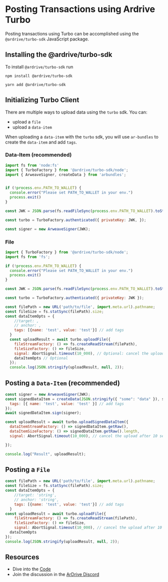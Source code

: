 # Posting Transactions using Ardrive Turbo

Posting transactions using Turbo can be accomplished using the `@ardrive/turbo-sdk` JavaScript package.

## Installing the @ardrive/turbo-sdk

To install `@ardrive/turbo-sdk` run

<CodeGroup>
  <CodeGroupItem title="NPM">

```console:no-line-numbers
npm install @ardrive/turbo-sdk
```

  </CodeGroupItem>
  <CodeGroupItem title="YARN">

```console:no-line-numbers
yarn add @ardrive/turbo-sdk
```

  </CodeGroupItem>
</CodeGroup>

## Initializing Turbo Client

There are multiple ways to upload data using the `turbo` sdk. You can:

- upload a `file`
- upload a `data-item`

When uploading a `data-item` with the `turbo` sdk, you will use `ar-bundles` to create the `data-item` and add `tags`. 

### Data-Item (recommended)

```js
import fs from 'node:fs'
import { TurboFactory } from '@ardrive/turbo-sdk/node';
import { ArweaveSigner, createData } from 'arbundles';


if (!process.env.PATH_TO_WALLET) {
  console.error("Please set PATH_TO_WALLET in your env.")
  process.exit()
}

const JWK = JSON.parse(fs.readFileSync(process.env.PATH_TO_WALLET).toString());

const turbo = TurboFactory.authenticated({ privateKey: JWK, });

const signer = new ArweaveSigner(JWK);
```

### File
```js
import { TurboFactory } from '@ardrive/turbo-sdk/node';
import fs from 'fs';

if (!process.env.PATH_TO_WALLET) {
  console.error("Please set PATH_TO_WALLET in your env.")
  process.exit()
}

const JWK = JSON.parse(fs.readFileSync(process.env.PATH_TO_WALLET).toString());

const turbo = TurboFactory.authenticated({ privateKey: JWK });

const filePath = new URL('path/to/file', import.meta.url).pathname;
const fileSize = fs.statSync(filePath).size;
const dataItemOpts = {
    //target: ,
    // anchor: ,
    tags: [{name: 'test', value: 'test'}] // add tags
  }
  const uploadResult = await turbo.uploadFile({
    fileStreamFactory: () => fs.createReadStream(filePath),
    fileSizeFactory: () => fileSize,
    signal: AbortSignal.timeout(10_000), // Optional: cancel the upload after 10 seconds
    dataItemOpts // Optional
  });
  console.log(JSON.stringify(uploadResult, null, 2));
```

## Posting a `Data-Item` (recommended)

```js
const signer = new ArweaveSigner(JWK);
const signedDataItem = createData(JSON.stringify({ "some": "data" }), signer, {
  tags: [{ name: 'test', value: 'test' }] // add tags
});
await signedDataItem.sign(signer);

const uploadResult = await turbo.uploadSignedDataItem({
  dataItemStreamFactory: () => signedDataItem.getRaw(),
  dataItemSizeFactory: () => signedDataItem.getRaw().length,
  signal: AbortSignal.timeout(10_000), // cancel the upload after 10 seconds

});

console.log("Result", uploadResult);
```

## Posting a `File`

```js
const filePath = new URL('path/to/file', import.meta.url).pathname;
const fileSize = fs.statSync(filePath).size;
const dataItemOpts = {
    //target: 'string',
    // anchor: 'string',
    tags: [{name: 'test', value: 'test'}] // add tags
  }
const uploadResult = await turbo.uploadFile({
	fileStreamFactory: () => fs.createReadStream(filePath),
	fileSizeFactory: () => fileSize,
	signal: AbortSignal.timeout(10_000), // cancel the upload after 10 seconds
  dataItemOpts
});
console.log(JSON.stringify(uploadResult, null, 2));
```

## Resources

- Dive into the [Code](https://github.com/ardriveapp/turbo-sdk)
- Join the discussion in the [ArDrive Discord](https://discord.com/invite/ya4hf2H)
